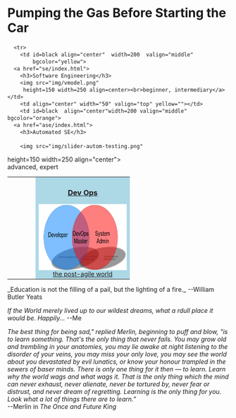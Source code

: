 # Pumping the Gas Before Starting the Car

 <table width="850">

      <tr>
        <td id=black align="center"  width=200  valign="middle"
            bgcolor="yellow">
	  <a href="se/index.html">
	    <h3>Software Engineering</h3>
	    <img src="img/vmodel.png"
		 height=150 width=250 align=center><br>beginner, intermediary</a>
	</td>
        <td align="center" width="50" valign="top" yellow=""></td>
        <td id=black  align="center"width=200 valign="middle" bgcolor="orange">
	  <a href="ase/index.html">
	    <h3>Automated SE</h3>

        <img src="img/slider-autom-testing.png"
height=150  width=250 align="center"><br>advanced, expert</a></td>

<td align="center" width="50" valign="top" yellow=""></td>
<td id=black align=center width=200 valign="middle" bgcolor=lightblue>
<a href=""><h3>Dev Ops</h3>
<img align=center src="img/devops.png" width=250 height=150>
<br>
the post-agile world</a>
</td>
</tr>

</table>
_Education is not the filling of a pail, but the lighting of a fire._
--William Butler Yeats

_If the World merely lived up to our wildest dreams, what a rdull place it would be. Happily..._
--Me

_The best thing for being sad," replied Merlin, beginning to puff and blow, "is to learn something. That's the only thing that never fails. You may grow old and trembling in your anatomies, you may lie awake at night listening to the disorder of your veins, you may miss your only love, you may see the world about you devastated by evil lunatics, or know your honour trampled in the sewers of baser minds. There is only one thing for it then — to learn. Learn why the world wags and what wags it. That is the only thing which the mind can never exhaust, never alienate, never be tortured by, never fear or distrust, and never dream of regretting. Learning is the only thing for you. Look what a lot of things there are to learn.”_   
--Merlin in _The Once and Future King_

